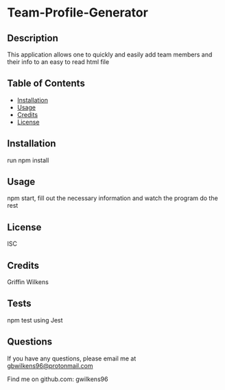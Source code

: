# Team-Profile-Generator

## Description

This application allows one to quickly and easily add team members and their info to an easy to read html file

## Table of Contents

- [Installation](#installation)
- [Usage](#usage)
- [Credits](#credits)
- [License](#license)

## Installation

run npm install

## Usage

npm start, fill out the necessary information and watch the program do the rest

## License

ISC

## Credits

Griffin Wilkens

## Tests

npm test using Jest

## Questions

If you have any questions, please email me at gbwilkens96@protonmail.com

Find me on github.com: gwilkens96
